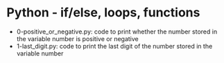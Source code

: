 # Python - if/else, loops, functions
* 0-positive_or_negative.py: code to print whether the number stored in the variable number is positive or negative
* 1-last_digit.py: code to print the last digit of the number stored in the variable number
